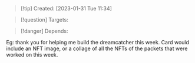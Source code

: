 
>[!tip] Created: [2023-01-31 Tue 11:34]

>[!question] Targets: 

>[!danger] Depends: 

Eg: thank you for helping me build the dreamcatcher this week.
Card would include an NFT image, or a collage of all the NFTs of the packets that were worked on this week.